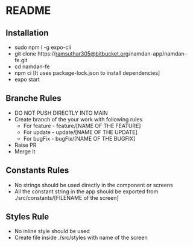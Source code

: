 # README #

## Installation
- sudo npm i -g expo-cli
- git clone https://ramsuthar305@bitbucket.org/namdan-app/namdan-fe.git
- cd namdan-fe
- npm ci [It uses package-lock.json to install dependencies]
- expo start

## Branche Rules
- DO NOT PUSH DIRECTLY INTO MAIN
- Create branch of the your work with following rules
    - For feature - feature/[NAME OF THE FEATURE]
    - For update - update/[NAME OF THE UPDATE]
    - For bugFix - bugFix/[NAME OF THE BUGFIX]
- Raise PR
- Merge it

## Constants Rules
- No strings should be used directly in the component or screens
- All the constant string in the app should be exported from ./src/constants/[FILENAME of the screen]

## Styles Rule
- No inline style should be used
- Create file inside ./src/styles with name of the screen

